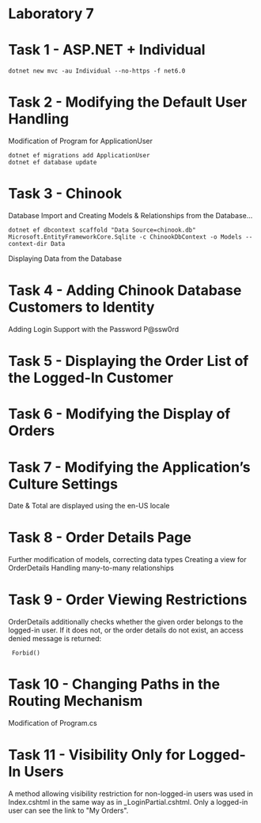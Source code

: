 # Laboratory 7

# Task 1 - ASP.NET + Individual
```
dotnet new mvc -au Individual --no-https -f net6.0
```

# Task 2 - Modifying the Default User Handling

Modification of Program for ApplicationUser
```
dotnet ef migrations add ApplicationUser
dotnet ef database update
```

# Task 3 - Chinook

Database Import and Creating Models & Relationships from the Database...
```
dotnet ef dbcontext scaffold "Data Source=chinook.db" Microsoft.EntityFrameworkCore.Sqlite -c ChinookDbContext -o Models --context-dir Data
```
Displaying Data from the Database

# Task 4 - Adding Chinook Database Customers to Identity

Adding Login Support with the Password P@ssw0rd


# Task 5 - Displaying the Order List of the Logged-In Customer


# Task 6 - Modifying the Display of Orders

# Task 7 - Modifying the Application’s Culture Settings

Date & Total are displayed using the en-US locale

# Task 8 - Order Details Page

Further modification of models, correcting data types
Creating a view for OrderDetails
Handling many-to-many relationships


# Task 9 - Order Viewing Restrictions

OrderDetails additionally checks whether the given order belongs to the logged-in user.
If it does not, or the order details do not exist, an access denied message is returned:
```
 Forbid()
```

# Task 10 - Changing Paths in the Routing Mechanism

Modification of Program.cs


# Task 11 - Visibility Only for Logged-In Users

A method allowing visibility restriction for non-logged-in users
was used in Index.cshtml in the same way as in _LoginPartial.cshtml.
Only a logged-in user can see the link to "My Orders".
